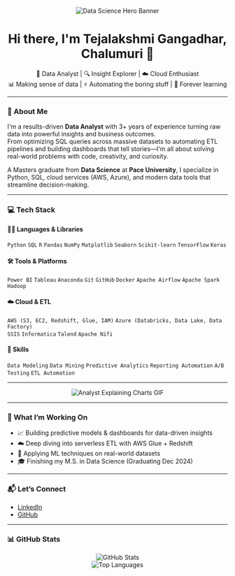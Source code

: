 <!-- 🎥 Headstamp: Data Science Banner GIF -->
<p align="center">
  <img src="https://media.giphy.com/media/qgQUggAC3Pfv687qPC/giphy.gif" alt="Data Science Hero Banner" />
</p>

<h1 align="center">Hi there, I'm Tejalakshmi Gangadhar, Chalumuri 👋</h1>

<p align="center">
  💼 Data Analyst | 🔍 Insight Explorer | ☁️ Cloud Enthusiast<br>
  📊 Making sense of data | ⚡ Automating the boring stuff | 🧠 Forever learning
</p>

---

### 📌 About Me

I'm a results-driven **Data Analyst** with 3+ years of experience turning raw data into powerful insights and business outcomes.  
From optimizing SQL queries across massive datasets to automating ETL pipelines and building dashboards that tell stories—I'm all about solving real-world problems with code, creativity, and curiosity.

A  Masters graduate from **Data Science** at **Pace University**, I specialize in Python, SQL, cloud services (AWS, Azure), and modern data tools that streamline decision-making.

---

### 💻 Tech Stack

#### 👨‍💻 Languages & Libraries  
`Python` `SQL` `R` `Pandas` `NumPy` `Matplotlib` `Seaborn` `Scikit-learn` `TensorFlow` `Keras`

#### 🛠 Tools & Platforms  
`Power BI` `Tableau` `Anaconda` `Git` `GitHub` `Docker` `Apache Airflow` `Apache Spark` `Hadoop`

#### ☁️ Cloud & ETL  
`AWS (S3, EC2, Redshift, Glue, IAM)` `Azure (Databricks, Data Lake, Data Factory)`  
`SSIS` `Informatica` `Talend` `Apache Nifi`

#### 🧠 Skills  
`Data Modeling` `Data Mining` `Predictive Analytics` `Reporting Automation` `A/B Testing` `ETL Automation`

---

<!-- 🎥 Mid-section: Analyst Explaining Charts GIF -->
<p align="center">
  <img src="https://media.giphy.com/media/l3vR85PnGsBwu1PFK/giphy.gif" alt="Analyst Explaining Charts GIF" />
</p>

---

### 🚀 What I’m Working On

- 📈 Building predictive models & dashboards for data-driven insights  
- ☁️ Deep diving into serverless ETL with AWS Glue + Redshift  
- 🧪 Applying ML techniques on real-world datasets  
- 🎓 Finishing my M.S. in Data Science (Graduating Dec 2024)

---

### 📬 Let’s Connect

- [LinkedIn](https://www.linkedin.com/in/tejalakshmi-gangadhar-c-a21688193/)
- [GitHub](https://github.com/TejaChalumuri)

---

### 📊 GitHub Stats

<p align="center">
  <img src="https://github-readme-stats.vercel.app/api?username=TejaChalumuri&show_icons=true&theme=default" alt="GitHub Stats" />
  <br>
  <img src="https://github-readme-stats.vercel.app/api/top-langs/?username=TejaChalumuri&layout=compact" alt="Top Languages" />
</p>
